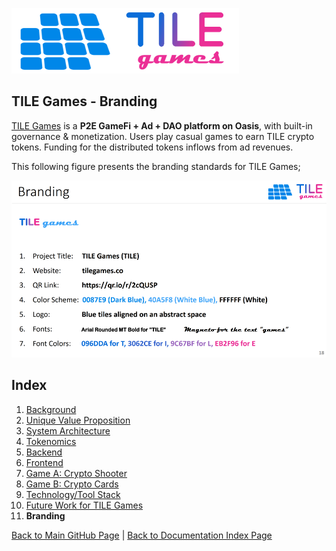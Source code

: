 ![TILE Games Logo](./img/logo.png) 

## TILE Games - Branding

[TILE Games](https://github.com/albert-vo-crypto/oasis-steam) is a **P2E GameFi  + Ad + DAO platform on Oasis**, with built-in governance & monetization. Users play casual games to earn TILE crypto tokens. Funding for the distributed tokens inflows from ad revenues.

This following figure presents the branding standards for TILE Games;

![Branding](./img/Slide18.png) 

## Index

1. [Background](Background.md)
2. [Unique Value Proposition](UniqueValueProposition.md)
3. [System Architecture](SystemArchitecture.md)
4. [Tokenomics](Tokenomics.md)
5. [Backend](Backend.md)
6. [Frontend](Frontend.md)
7. [Game A: Crypto Shooter](GameA.md)
8. [Game B: Crypto Cards](GameB.md)
9. [Technology/Tool Stack](TechnologyStack.md)
10. [Future Work for TILE Games](FuturePlans.md)
11. **Branding**

<hline></hline>

[Back to Main GitHub Page](../README.md) | [Back to Documentation Index Page](Documentation.md)
